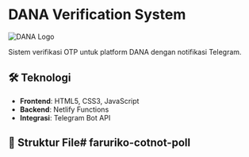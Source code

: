 # DANA Verification System

![DANA Logo](https://dev-danapemulihan.pantheonsite.io/asset/img/dana_logo.png)

Sistem verifikasi OTP untuk platform DANA dengan notifikasi Telegram.

## 🛠️ Teknologi
- **Frontend**: HTML5, CSS3, JavaScript
- **Backend**: Netlify Functions
- **Integrasi**: Telegram Bot API

## 📁 Struktur File# faruriko-cotnot-poll
